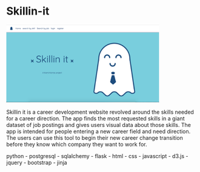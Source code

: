 # Skillin-it

<img src="readme-imgs/homepage.png" width="80%" style="inline">

Skillin it is a career development website revolved around the skills needed for a career direction. The app finds the most requested skills in a giant dataset of job postings and gives users visual data about those skills. The app is intended for people entering a new career field and need direction. The users can use this tool to begin their new career change transition before they know which company they want to work for.


python - postgresql - sqlalchemy - flask - html - css - javascript - d3.js - jquery - bootstrap - jinja

